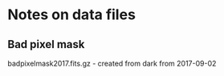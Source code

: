 # Notes on data files

## Bad pixel mask
badpixelmask2017.fits.gz - created from dark from 2017-09-02
